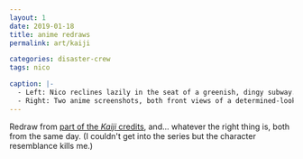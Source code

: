 ```yaml
---
layout: 1
date: 2019-01-18
title: anime redraws
permalink: art/kaiji

categories: disaster-crew
tags: nico

caption: |-
  - Left: Nico reclines lazily in the seat of a greenish, dingy subway.
  - Right: Two anime screenshots, both front views of a determined-looking guy, hand raised off to the side; one is from <i>Kaiji</i>, and the other is from [the "<b>100%</b> you are my fuckign girlfriend" meme](https://i.kym-cdn.com/photos/images/original/000/668/747/a7c.png). Below these is a sketch of Nico making a similar face+pose. It is very stupid.
---
```

Redraw from [part of the <i>Kaiji</i> credits](https://www.youtube.com/watch?v=qEHcjRpWV0s), and... whatever the right thing is, both from the same day. (I couldn't get into the series but the character resemblance kills me.)